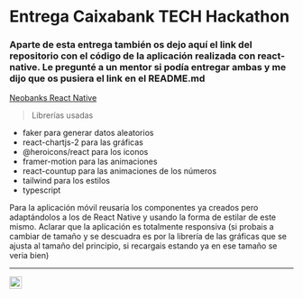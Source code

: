 # Entrega Caixabank TECH Hackathon

### Aparte de esta entrega también os dejo aquí el link del repositorio con el código de la aplicación realizada con react-native. Le pregunté a un mentor si podía entregar ambas y me dijo que os pusiera el link en el README.md
[Neobanks React Native]

> Librerías usadas
+ faker para generar datos aleatorios
+ react-chartjs-2 para las gráficas
+ @heroicons/react para los iconos
+ framer-motion para las animaciones
+ react-countup para las animaciones de los números
+ tailwind para los estilos
+ typescript

Para la aplicación móvil reusaría los componentes ya creados pero adaptándolos a los de React Native y usando la forma de estilar de este mismo. Aclarar que la aplicación es totalmente responsiva (si probais a cambiar de tamaño y se descuadra es por la librería de las gráficas que se ajusta al tamaño del principio, si recargais estando ya en ese tamaño se veria bien)

<hr />

[<img align="left" alt="codeSTACKr | LinkedIn" width="22px" src="https://cdn.jsdelivr.net/npm/simple-icons@v3/icons/linkedin.svg" />][linkedin]


[Neobanks React Native]: https://github.com/alevidals/neobanks-react-native
[linkedin]: https://linkedin.com/in/alejandro-vidal-sanchez

